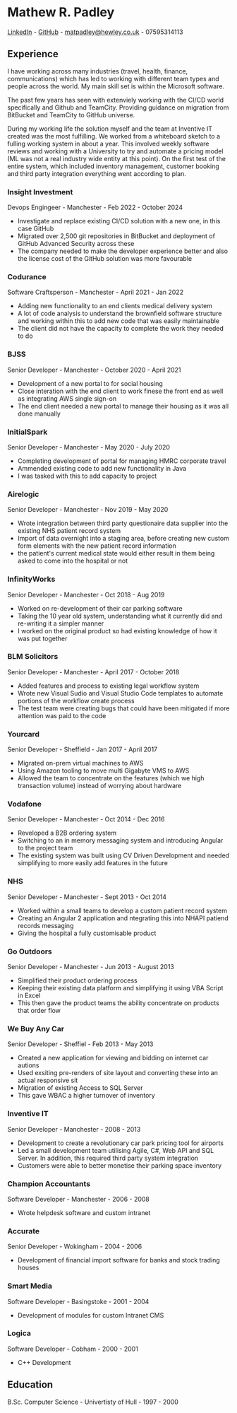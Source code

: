 # Mathew R. Padley
[LinkedIn](https://www.linkedin.com/in/matpadley) - [GitHub](https://github.com/matpadley/) - [matpadley@hewley.co.uk](mailto:matpadley@hewley.co.uk) - 07595314113

## Experience

I have working across many industries (travel, health, finance, communications) which has led to working with different team types and people across the world. My main skill set is within the Microsoft software. 

The past few years has seen with extenviely working with the CI/CD world specifically and Github and TeamCity. Providing guidance on migration from BitBucket and TeamCity to GitHub universe.

During my working life the solution myself and the team at Inventive IT created was the most fulfilling. We worked from a whiteboard sketch to a fulling working system in about a year. This involved weekly software reviews and working with a University to try and automate a pricing model (ML was not a real industry wide entity at this point). On the first test of the entire system, which included inventory management, customer booking and third party integration everything went according to plan. 

### Insight Investment

Devops Engingeer - Manchester - Feb 2022 - October 2024

* Investigate and replace existing CI/CD solution with a new one, in this case GitHub
* Migrated over 2,500 git repositories in BitBucket and deployment of GitHub Advanced Security across these
* The company needed to make the developer experience better and also the license cost of the GitHub solution was more favourable

### Codurance

Software Craftsperson - Manchester - April 2021 - Jan 2022

* Adding new functionality to an end clients medical delivery system
* A lot of code analysis to understand the brownfield software structure and working within this to add new code that was easily maintainable
* The client did not have the capacity to complete the work they needed to do

### BJSS

Senior Developer  - Manchester - October 2020 - April 2021

* Development of a new portal to for social housing
* Close interation with the end client to work finese the front end as well as integrating AWS single sign-on
* The end client needed a new portal to manage their housing as it was all done manually

### InitialSpark

Senior Developer - Manchester - May 2020 - July 2020

* Completing development of portal for managing HMRC corporate travel
* Ammended existing code to add new functionality in Java
* I was tasked with this to add capacity to project

### Airelogic

Senior Developer - Manchester - Nov 2019 - May 2020

* Wrote integration between third party questionaire data supplier into the existing NHS patient record system
* Import of data overnight into a staging area, before creating new custom form elements with the new patient record information
* the patient's current medical state would either result in them being asked to come into the hospital or not

### InfinityWorks

Senior Developer - Manchester - Oct 2018 - Aug 2019

* Worked on re-development of their car parking software
* Taking the 10 year old system, understanding what it currently did and re-writing it a simpler manner
* I worked on the original product so had existing knowledge of how it was put together

### BLM Solicitors

Senior Developer - Manchester - April 2017 - October 2018

* Added features and process to existing legal workflow system
* Wrote new Visual Sudio and Visual Studio Code templates to automate portions of the workflow create process
* The test team were creating bugs that could have been mitigated if more attention was paid to the code

### Yourcard

Senior Developer - Sheffield - Jan 2017 - April 2017

* Migrated on-prem virtual machines to AWS
* Using Amazon tooling to move multi Gigabyte VMS to AWS
* Allowed the team to concentrate on the features (which we high transaction volume) instead of worrying about hardware

### Vodafone

Senior Developer - Manchester - Oct 2014 - Dec 2016

* Reveloped a B2B ordering system
* Switching to an in memory messaging system and introducing Angular to the project team
* The existing system was built using CV Driven Development and needed simplifying to more easily add features in the future

### NHS

Senior Developer - Manchester - Sept 2013 - Oct 2014

* Worked within a small teams to develop a custom patient record system
* Creating an Angular 2 application and ntegrating this into NHAPI patiend records messaging
* Giving the hospital a fully customisable product

### Go Outdoors

Senior Developer - Manchester - Jun 2013 - August 2013

* Simplified their product ordering process
* Keeping their existing data platform and simplifying it using VBA Script in Excel
* This then gave the product teams the ability concentrate on products that order flow

### We Buy Any Car

Senior Developer - Sheffiel - Feb 2013 - May 2013

* Created a new application for viewing and bidding on internet car autions
* Used exsiting pre-renders of site layout and converting these into an actual responsive sit
* Migration of existing Access to SQL Server
* This gave WBAC a higher turnover of inventory

### Inventive IT

Senior Developer - Manchester - 2008 - 2013

* Development to create a revolutionary car park pricing tool for airports
* Led a small development team utilising Agile, C#, Web API and SQL Server. In addition, this required third party system integration
* Customers were able to better monetise their parking space inventory 

### Champion Accountants

Software Developer - Manchester - 2006 - 2008

* Wrote helpdesk software and custom intranet

### Accurate

Senior Developer - Wokingham - 2004 - 2006

* Development of financial import software for banks and stock trading houses

### Smart Media

Software Developer - Basingstoke - 2001 - 2004

* Development of modules for custom Intranet CMS

### Logica

Software Developer - Cobham - 2000 - 2001

* C++ Development

## Education

B.Sc. Computer Science - Univertisty of Hull - 1997 - 2000
